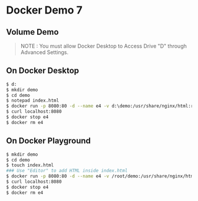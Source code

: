 # Docker Demo 7
## Volume Demo

> NOTE : You must allow Docker Desktop to Access Drive "D" through Advanced Settings.


## On Docker Desktop

```bash
$ d:
$ mkdir demo
$ cd demo
$ notepad index.html
$ docker run -p 8080:80 -d --name e4 -v d:\demo:/usr/share/nginx/html:ro nginx:1.13.0
$ curl localhost:8080
$ docker stop e4
$ docker rm e4
```

## On Docker Playground

```bash
$ mkdir demo
$ cd demo
$ touch index.html
### Use "Editor" to add HTML inside index.html
$ docker run -p 8080:80 -d --name e4 -v /root/demo:/usr/share/nginx/html:ro nginx:1.13.0
$ curl localhost:8080
$ docker stop e4
$ docker rm e4
```